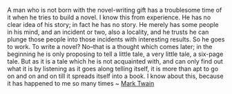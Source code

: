 A man who is not born with the novel-writing gift has a troublesome time of it when he tries to build a novel. I know this from experience. He has no clear idea of his story; in fact he has no story. He merely has some people in his mind, and an incident or two, also a locality, and he trusts he can plunge those people into those incidents with interesting results. So he goes to work. To write a novel? No–that is a thought which comes later; in the beginning he is only proposing to tell a little tale, a very little tale, a six-page tale. But as it is a tale which he is not acquainted with, and can only find out what it is by listening as it goes along telling itself, it is more than apt to go on and on and on till it spreads itself into a book. I know about this, because it has happened to me so many times ~ [Mark Twain](https://emea01.safelinks.protection.outlook.com/?url=https%3A%2F%2Flondonwriterssalon.us4.list-manage.com%2Ftrack%2Fclick%3Fu%3D8b047263967451488070a8ad0%26id%3Dd8d9801323%26e%3Dd0baf97615&data=04%7C01%7C%7C798257044ffd46b055f408d962e95f01%7C84df9e7fe9f640afb435aaaaaaaaaaaa%7C1%7C0%7C637649576724304148%7CUnknown%7CTWFpbGZsb3d8eyJWIjoiMC4wLjAwMDAiLCJQIjoiV2luMzIiLCJBTiI6Ik1haWwiLCJXVCI6Mn0%3D%7C1000&sdata=rr9cqywCnUGOZFEsrs3R0Xm6RA7xYMsPR227DswZRqk%3D&reserved=0 "Protected by Outlook: https://londonwriterssalon.us4.list-manage.com/track/click?u=8b047263967451488070a8ad0&id=d8d9801323&e=d0baf97615. Click or tap to follow the link.")